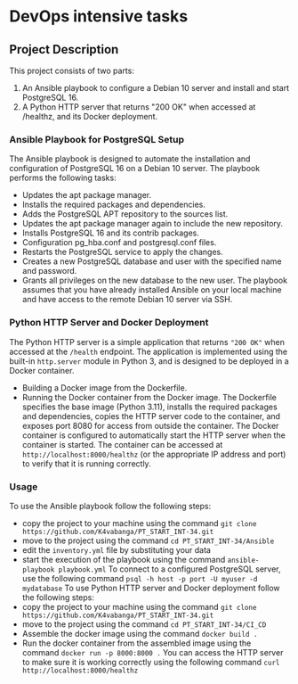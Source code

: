 # DevOps intensive tasks
## Project Description
This project consists of two parts:
1. An Ansible playbook to configure a Debian 10 server and install and start PostgreSQL 16.
2. A Python HTTP server that returns "200 OK" when accessed at /healthz, and its Docker deployment.
### Ansible Playbook for PostgreSQL Setup
The Ansible playbook is designed to automate the installation and configuration of PostgreSQL 16 on a Debian 10 server. The playbook performs the following tasks:
- Updates the apt package manager.
- Installs the required packages and dependencies.
- Adds the PostgreSQL APT repository to the sources list.
- Updates the apt package manager again to include the new repository.
- Installs PostgreSQL 16 and its contrib packages.
- Configuration  pg_hba.conf and postgresql.conf files.
- Restarts the PostgreSQL service to apply the changes.
- Creates a new PostgreSQL database and user with the specified name and password.
- Grants all privileges on the new database to the new user.
The playbook assumes that you have already installed Ansible on your local machine and have access to the remote Debian 10 server via SSH.
### Python HTTP Server and Docker Deployment
The Python HTTP server is a simple application that returns `"200 OK"` when accessed at the `/health` endpoint. The application is implemented using the built-in `http.server` module in Python 3, and is designed to be deployed in a Docker container.
- Building a Docker image from the Dockerfile.
- Running the Docker container from the Docker image.
The Dockerfile specifies the base image (Python 3.11), installs the required packages and dependencies, copies the HTTP server code to the container, and exposes port 8080 for access from outside the container.
The Docker container is configured to automatically start the HTTP server when the container is started. The container can be accessed at `http://localhost:8000/healthz` (or the appropriate IP address and port) to verify that it is running correctly.
### Usage
To use the Ansible playbook follow the following steps:
- copy the project to your machine using the command `git clone https://github.com/K4vabanga/PT_START_INT-34.git`
- move to the project using the command `cd PT_START_INT-34/Ansible`
- edit the `inventory.yml` file by substituting your data
- start the execution of the playbook using the command `ansible-playbook playbook.yml`
To connect to a configured PostgreSQL server, use the following command `psql -h host -p port -U myuser -d mydatabase`
To use Python HTTP server and Docker deployment follow the following steps:
- copy the project to your machine using the command `git clone https://github.com/K4vabanga/PT_START_INT-34.git`
- move to the project using the command `cd PT_START_INT-34/CI_CD`
- Assemble the docker image using the command `docker build .`
- Run the docker container from the assembled image using the command `docker run -p 8000:8000 .`
You can access the HTTP server to make sure it is working correctly using the following command `curl http://localhost:8000/healthz`
